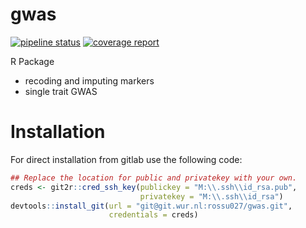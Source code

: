 # gwas

[![pipeline status](https://git.wur.nl/rossu027/gwas/badges/master/pipeline.svg)](https://git.wur.nl/rossu027/gwas/commits/master)
[![coverage report](https://git.wur.nl/rossu027/gwas/badges/master/coverage.svg)](https://git.wur.nl/rossu027/gwas/commits/master)

R Package
* recoding and imputing markers
* single trait GWAS

# Installation

For direct installation from gitlab use the following code:

``` r
## Replace the location for public and privatekey with your own.
creds <- git2r::cred_ssh_key(publickey = "M:\\.ssh\\id_rsa.pub",
                             privatekey = "M:\\.ssh\\id_rsa")
devtools::install_git(url = "git@git.wur.nl:rossu027/gwas.git",
                      credentials = creds)

```

